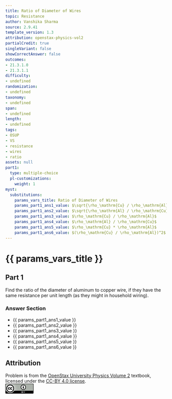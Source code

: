 ```yaml
---
title: Ratio of Diameter of Wires
topic: Resistance
author: Vanshika Sharma
source: 2.9.41
template_version: 1.3
attribution: openstax-physics-vol2
partialCredit: true
singleVariant: false
showCorrectAnswer: false
outcomes:
- 21.3.1.0
- 21.3.1.1
difficulty:
- undefined
randomization:
- undefined
taxonomy:
- undefined
span:
- undefined
length:
- undefined
tags:
- OSUP
- VS
- resistance
- wires
- ratio
assets: null
part1:
  type: multiple-choice
  pl-customizations:
    weight: 1
myst:
  substitutions:
    params_vars_title: Ratio of Diameter of Wires
    params_part1_ans1_value: $\sqrt{\rho_\mathrm{Cu} / \rho_\mathrm{Al}}$
    params_part1_ans2_value: $\sqrt{\rho_\mathrm{Al} / \rho_\mathrm{Cu}}$
    params_part1_ans3_value: $\rho_\mathrm{Cu} / \rho_\mathrm{Al}$
    params_part1_ans4_value: $\rho_\mathrm{Al} / \rho_\mathrm{Cu}$
    params_part1_ans5_value: $\rho_\mathrm{Cu} * \rho_\mathrm{Al}$
    params_part1_ans6_value: $(\rho_\mathrm{Cu} / \rho_\mathrm{Al})^2$
---
```

# {{ params_vars_title }}

## Part 1

Find the ratio of the diameter of aluminum to copper wire, if they have the same resistance per unit length (as they might in household wiring).

### Answer Section

- {{ params_part1_ans1_value }}
- {{ params_part1_ans2_value }}
- {{ params_part1_ans3_value }}
- {{ params_part1_ans4_value }}
- {{ params_part1_ans5_value }}
- {{ params_part1_ans6_value }}

## Attribution

Problem is from the [OpenStax University Physics Volume 2](https://openstax.org/details/books/university-physics-volume-2) textbook, licensed under the [CC-BY 4.0 license](https://creativecommons.org/licenses/by/4.0/).<br>![Image representing the Creative Commons 4.0 BY license.](https://raw.githubusercontent.com/firasm/bits/master/by.png)